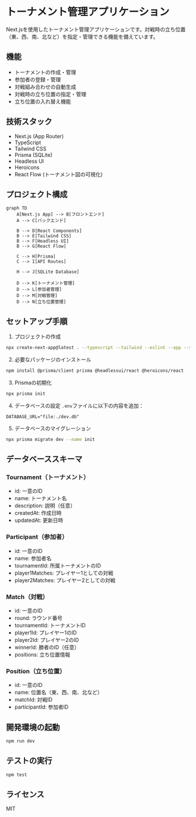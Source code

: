 # トーナメント管理アプリケーション

Next.jsを使用したトーナメント管理アプリケーションです。対戦時の立ち位置（東、西、南、北など）を指定・管理できる機能を備えています。

## 機能

- トーナメントの作成・管理
- 参加者の登録・管理
- 対戦組み合わせの自動生成
- 対戦時の立ち位置の指定・管理
- 立ち位置の入れ替え機能

## 技術スタック

- Next.js (App Router)
- TypeScript
- Tailwind CSS
- Prisma (SQLite)
- Headless UI
- Heroicons
- React Flow (トーナメント図の可視化)

## プロジェクト構成

```mermaid
graph TD
    A[Next.js App] --> B[フロントエンド]
    A --> C[バックエンド]
    
    B --> D[React Components]
    B --> E[Tailwind CSS]
    B --> F[Headless UI]
    B --> G[React Flow]
    
    C --> H[Prisma]
    C --> I[API Routes]
    
    H --> J[SQLite Database]
    
    D --> K[トーナメント管理]
    D --> L[参加者管理]
    D --> M[対戦管理]
    D --> N[立ち位置管理]
```

## セットアップ手順

1. プロジェクトの作成
```bash
npx create-next-app@latest . --typescript --tailwind --eslint --app --src-dir --import-alias "@/*"
```

2. 必要なパッケージのインストール
```bash
npm install @prisma/client prisma @headlessui/react @heroicons/react
```

3. Prismaの初期化
```bash
npx prisma init
```

4. データベースの設定
`.env`ファイルに以下の内容を追加：
```
DATABASE_URL="file:./dev.db"
```

5. データベースのマイグレーション
```bash
npx prisma migrate dev --name init
```

## データベーススキーマ

### Tournament（トーナメント）
- id: 一意のID
- name: トーナメント名
- description: 説明（任意）
- createdAt: 作成日時
- updatedAt: 更新日時

### Participant（参加者）
- id: 一意のID
- name: 参加者名
- tournamentId: 所属トーナメントのID
- player1Matches: プレイヤー1としての対戦
- player2Matches: プレイヤー2としての対戦

### Match（対戦）
- id: 一意のID
- round: ラウンド番号
- tournamentId: トーナメントID
- player1Id: プレイヤー1のID
- player2Id: プレイヤー2のID
- winnerId: 勝者のID（任意）
- positions: 立ち位置情報

### Position（立ち位置）
- id: 一意のID
- name: 位置名（東、西、南、北など）
- matchId: 対戦ID
- participantId: 参加者ID

## 開発環境の起動

```bash
npm run dev
```

## テストの実行

```bash
npm test
```

## ライセンス

MIT
